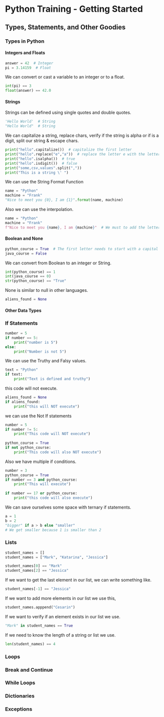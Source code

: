 # Python Training - Getting Started
## Types, Statements, and Other Goodies
### Types in Python
#### Integers and Floats
```python
answer = 42  # Integer
pi = 3.14159  # Float
```
We can convert or cast a variable to an integer or to a float.
```python
int(pi) == 3
float(answer) == 42.0
```
#### Strings
Strings can be defined using single quotes and double quotes.
```python
'Hello World'  # String
"Hello World"  # String
```
We can capitalize a string, replace chars, verify if the string is alpha or if is a digit, split our string & escape chars.
```python
print("hello".capitalize())  # capitalize the first letter
print("hello".replace("e","a"))  # replace the letter e with the letter a
print("hello".isalpha())  # true
print("hello".isdigit())  # false
print("some,csv,values".split(","))
print("This is a string \' ")
```
We can use the String Format Function
```python
name = "Python"
machine = "Frank"
"Nice to meet you {0}, I am {1}".format(name, machine)
```
Also we can use the interpolation.
```python
name = "Python"
machine = "Frank"
f"Nice to meet you {name}, I am {machine}"  # We must to add the letter f
```
#### Boolean and None
```python
python_course = True  # The first letter needs to start with a capital letter T
java_course = False
```
We can convert from Boolean to an integer or String.
```python
int(python_course) == 1
int(java_course == 0)
str(python_course) == "True"
```
None is similar to null in other languages.
```python
aliens_found = None
```
#### Other Data Types
### If Statements
```python
number = 5
if number == 5:
    print("number is 5")
else:
    print("Number is not 5")
```

We can use the Truthy and Falsy values.
```python
text = "Python"
if text:
    print("Text is defined and truthy")
```
this code will not execute.
```python
aliens_found = None
if aliens_found:
    print("this will NOT execute")
```

we can use the Not If statements
```python
number = 5
if number != 5:
    print("This code will NOT execute")
    
python_course = True
if not python_course:
    print("This code will also NOT execute")
```
Also we have multiple if conditions.
```python
number = 3
python_course = True
if number == 3 and python_course:
    print("This will execute")
    
if number == 17 or python_course:
    print("this code will also execute")
```
We can save ourselves some space with ternary if statements.
```python
a = 1
b = 2
"bigger" if a > b else "smaller"
# We get smaller because 1 is smaller than 2
```

### Lists
```python
student_names = []
student_names = ["Mark", "Katarina", "Jessica"]

student_names[0] == "Mark"
student_names[2] == "Jessica"
```
If we want to get the last element in our list, we can write something like.
```python
student_names[-1] == "Jessica"
```

If we want to add more elements in our list we use this,
```python
student_names.apppend("Cesarin")
```

If we want to verify if an element exists in our list we use.
```python
"Mark" in student_names == True
```

If we need to know the length of a string or list we use.
```python
len(student_names) == 4
```


### Loops
### Break and Continue
### While Loops
### Dictionaries
### Exceptions


